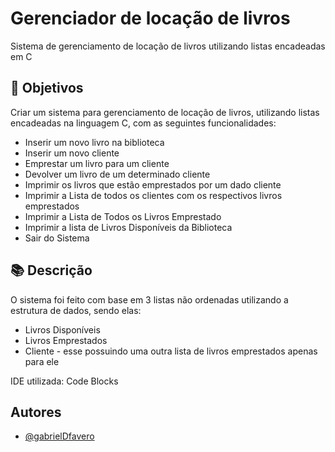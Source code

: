 # Gerenciador de locação de livros

Sistema de gerenciamento de locação de livros utilizando listas encadeadas em C

## 🎯 Objetivos
Criar um sistema para gerenciamento de locação de livros, utilizando listas encadeadas na linguagem C, com as seguintes funcionalidades:

- Inserir um novo livro na biblioteca
- Inserir um novo cliente
- Emprestar um livro para um cliente
- Devolver um livro de um determinado cliente
- Imprimir os livros que estão emprestados por um dado cliente
- Imprimir a Lista de todos os clientes com os respectivos livros emprestados
- Imprimir a Lista de Todos os Livros Emprestado
- Imprimir a lista de Livros Disponíveis da Biblioteca
- Sair do Sistema

## 📚 Descrição
O sistema foi feito com base em 3 listas não ordenadas utilizando a estrutura de dados, sendo elas:

- Livros Disponíveis
- Livros Emprestados
- Cliente - esse possuindo uma outra lista de livros emprestados apenas para ele

IDE utilizada: Code Blocks
## Autores

- [@gabrielDfavero](https://github.com/gabrielDfavero)

